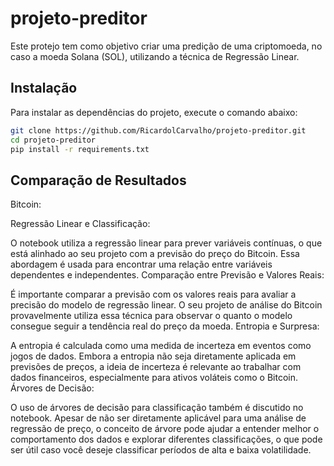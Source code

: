 # projeto-preditor

Este protejo tem como objetivo criar uma predição de uma criptomoeda, no caso a moeda Solana (SOL), utilizando a técnica de Regressão Linear.

## Instalação

Para instalar as dependências do projeto, execute o comando abaixo:

```bash
git clone https://github.com/RicardolCarvalho/projeto-preditor.git
cd projeto-preditor
pip install -r requirements.txt
```

## Comparação de Resultados

Bitcoin:

Regressão Linear e Classificação:

O notebook utiliza a regressão linear para prever variáveis contínuas, o que está alinhado ao seu projeto com a previsão do preço do Bitcoin. Essa abordagem é usada para encontrar uma relação entre variáveis dependentes e independentes.
Comparação entre Previsão e Valores Reais:

É importante comparar a previsão com os valores reais para avaliar a precisão do modelo de regressão linear. O seu projeto de análise do Bitcoin provavelmente utiliza essa técnica para observar o quanto o modelo consegue seguir a tendência real do preço da moeda.
Entropia e Surpresa:

A entropia é calculada como uma medida de incerteza em eventos como jogos de dados. Embora a entropia não seja diretamente aplicada em previsões de preços, a ideia de incerteza é relevante ao trabalhar com dados financeiros, especialmente para ativos voláteis como o Bitcoin.
Árvores de Decisão:

O uso de árvores de decisão para classificação também é discutido no notebook. Apesar de não ser diretamente aplicável para uma análise de regressão de preço, o conceito de árvore pode ajudar a entender melhor o comportamento dos dados e explorar diferentes classificações, o que pode ser útil caso você deseje classificar períodos de alta e baixa volatilidade.